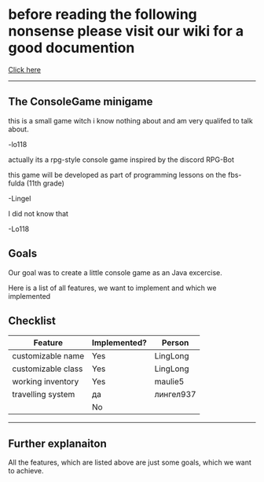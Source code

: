 
#  before reading the following nonsense please visit our wiki for a good documention

[Click here](https://github.com/Lingel937/ConsoleGame/wiki/Home/)
***



## The ConsoleGame minigame


this is a small game witch i know nothing about and am very qualifed to talk about.

-lo118


actually its a rpg-style console game inspired by the discord RPG-Bot

this game will be developed as part of programming lessons on the fbs-fulda (11th grade)

-Lingel

I did not know that

-Lo118

## Goals
Our goal was to create a little console game as an Java excercise.

Here is a list of all features, we want to implement and which we implemented 

## Checklist
|Feature |Implemented?|Person|
|---|---|---|
|customizable name|Yes|LingLong|
|customizable class|Yes|LingLong|
|working inventory|Yes|maulie5|
|travelling system|да|лингел937|
||No||

***

## Further explanaiton
All the features, which are listed above are just some goals, which we want to achieve. 

